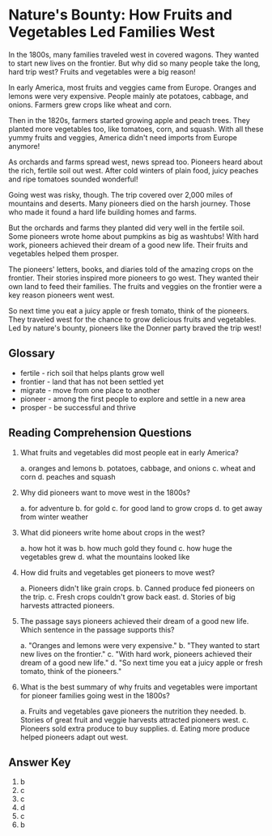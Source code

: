 # Nature's Bounty: How Fruits and Vegetables Led Families West

In the 1800s, many families traveled west in covered wagons. They wanted to start new lives on the frontier. But why did so many people take the long, hard trip west? Fruits and vegetables were a big reason!

In early America, most fruits and veggies came from Europe. Oranges and lemons were very expensive. People mainly ate potatoes, cabbage, and onions. Farmers grew crops like wheat and corn.

Then in the 1820s, farmers started growing apple and peach trees. They planted more vegetables too, like tomatoes, corn, and squash. With all these yummy fruits and veggies, America didn't need imports from Europe anymore!

As orchards and farms spread west, news spread too. Pioneers heard about the rich, fertile soil out west. After cold winters of plain food, juicy peaches and ripe tomatoes sounded wonderful!

Going west was risky, though. The trip covered over 2,000 miles of mountains and deserts. Many pioneers died on the harsh journey. Those who made it found a hard life building homes and farms.

But the orchards and farms they planted did very well in the fertile soil. Some pioneers wrote home about pumpkins as big as washtubs! With hard work, pioneers achieved their dream of a good new life. Their fruits and vegetables helped them prosper.

The pioneers' letters, books, and diaries told of the amazing crops on the frontier. Their stories inspired more pioneers to go west. They wanted their own land to feed their families. The fruits and veggies on the frontier were a key reason pioneers went west.

So next time you eat a juicy apple or fresh tomato, think of the pioneers. They traveled west for the chance to grow delicious fruits and vegetables. Led by nature's bounty, pioneers like the Donner party braved the trip west!

## Glossary

- fertile - rich soil that helps plants grow well
- frontier - land that has not been settled yet
- migrate - move from one place to another
- pioneer - among the first people to explore and settle in a new area
- prosper - be successful and thrive

## Reading Comprehension Questions

1. What fruits and vegetables did most people eat in early America?

   a. oranges and lemons
   b. potatoes, cabbage, and onions
   c. wheat and corn
   d. peaches and squash

2. Why did pioneers want to move west in the 1800s?

   a. for adventure
   b. for gold
   c. for good land to grow crops
   d. to get away from winter weather

3. What did pioneers write home about crops in the west?

   a. how hot it was
   b. how much gold they found
   c. how huge the vegetables grew
   d. what the mountains looked like

4. How did fruits and vegetables get pioneers to move west?

   a. Pioneers didn't like grain crops.
   b. Canned produce fed pioneers on the trip.
   c. Fresh crops couldn't grow back east.
   d. Stories of big harvests attracted pioneers.

5. The passage says pioneers achieved their dream of a good new life. Which sentence in the passage supports this?

   a. "Oranges and lemons were very expensive."
   b. "They wanted to start new lives on the frontier."
   c. "With hard work, pioneers achieved their dream of a good new life."
   d. "So next time you eat a juicy apple or fresh tomato, think of the pioneers."

6. What is the best summary of why fruits and vegetables were important for pioneer families going west in the 1800s?

   a. Fruits and vegetables gave pioneers the nutrition they needed.
   b. Stories of great fruit and veggie harvests attracted pioneers west.
   c. Pioneers sold extra produce to buy supplies.
   d. Eating more produce helped pioneers adapt out west.

## Answer Key

1. b
2. c
3. c
4. d
5. c
6. b
